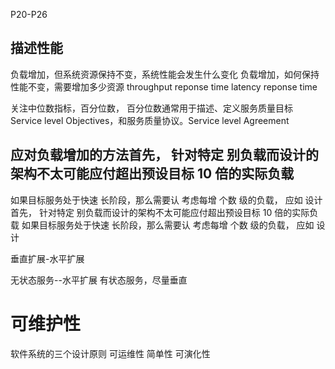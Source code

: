 P20-P26
## 描述性能
负载增加，但系统资源保持不变，系统性能会发生什么变化
负载增加，如何保持性能不变，需要增加多少资源
throughput reponse time
latency reponse time

关注中位数指标，百分位数，
百分位数通常用于描述、定义服务质量目标 Service level Objectives，和服务质量协议。Service level Agreement

## 应对负载增加的方法首先， 针对特定 别负载而设计的架构不太可能应付超出预设目标 10 倍的实际负载
如果目标服务处于快速 长阶段，那么需要认 考虑每增 个数 级的负载，
应如 设计
首先， 针对特定 别负载而设计的架构不太可能应付超出预设目标 10 倍的实际负载
如果目标服务处于快速 长阶段，那么需要认 考虑每增 个数 级的负载，
应如 设计

垂直扩展-水平扩展

无状态服务--水平扩展
有状态服务，尽量垂直

# 可维护性
软件系统的三个设计原则
可运维性
简单性
可演化性
